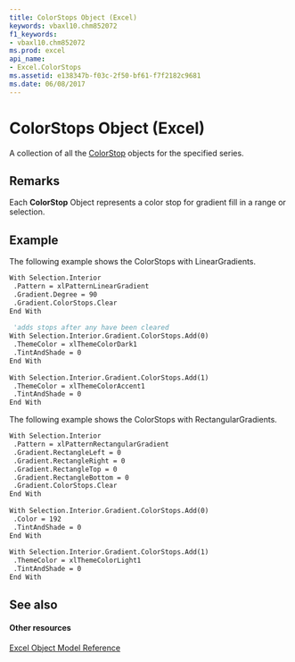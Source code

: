```yaml
---
title: ColorStops Object (Excel)
keywords: vbaxl10.chm852072
f1_keywords:
- vbaxl10.chm852072
ms.prod: excel
api_name:
- Excel.ColorStops
ms.assetid: e138347b-f03c-2f50-bf61-f7f2182c9681
ms.date: 06/08/2017
---
```



# ColorStops Object (Excel)

A collection of all the [ColorStop](Excel.ColorStop.md) objects for the specified series.


## Remarks

Each  **ColorStop** Object represents a color stop for gradient fill in a range or selection.


## Example

The following example shows the ColorStops with LinearGradients.


```vb
With Selection.Interior 
 .Pattern = xlPatternLinearGradient 
 .Gradient.Degree = 90 
 .Gradient.ColorStops.Clear 
End With 
 
 'adds stops after any have been cleared 
With Selection.Interior.Gradient.ColorStops.Add(0) 
 .ThemeColor = xlThemeColorDark1 
 .TintAndShade = 0 
End With 
 
With Selection.Interior.Gradient.ColorStops.Add(1) 
 .ThemeColor = xlThemeColorAccent1 
 .TintAndShade = 0 
End With
```

The following example shows the ColorStops with RectangularGradients.




```vb
With Selection.Interior 
 .Pattern = xlPatternRectangularGradient 
 .Gradient.RectangleLeft = 0 
 .Gradient.RectangleRight = 0 
 .Gradient.RectangleTop = 0 
 .Gradient.RectangleBottom = 0 
 .Gradient.ColorStops.Clear 
End With 
 
With Selection.Interior.Gradient.ColorStops.Add(0) 
 .Color = 192 
 .TintAndShade = 0 
End With 
 
With Selection.Interior.Gradient.ColorStops.Add(1) 
 .ThemeColor = xlThemeColorLight1 
 .TintAndShade = 0 
End With
```


## See also


#### Other resources



[Excel Object Model Reference](http://msdn.microsoft.com/library/11ea8598-8a20-92d5-f98b-0da04263bf2c%28Office.15%29.aspx)

